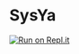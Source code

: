# SysYa
[![Run on Repl.it](https://repl.it/badge/github/titaniumnetwork-dev/alloyproxy)](https://repl.it/github/Rockpods/SysYa)
